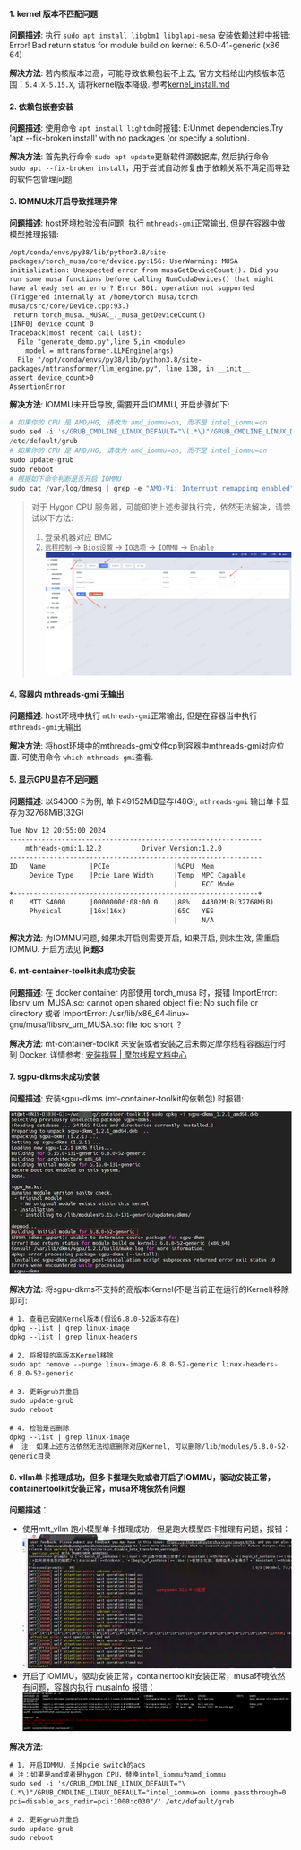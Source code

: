 #### 1. kernel 版本不匹配问题

**问题描述**: 执行 `sudo apt install libgbm1 libglapi-mesa`  安装依赖过程中报错: Error! Bad return status for module build on kernel: 6.5.0-41-generic (x86 64)

**解决方法**: 若内核版本过高，可能导致依赖包装不上去, 官方文档给出内核版本范围：`5.4.X-5.15.X`, 请将kernel版本降级.  参考[kernel_install.md](../docs/other/kernel_install.md)

#### 2. 依赖包嵌套安装

**问题描述**: 使用命令 `apt install lightdm`时报错: E:Unmet dependencies.Try 'apt --fix-broken install' with no packages (or specify a solution).

**解决方法**: 首先执行命令 `sudo apt update`更新软件源数据库, 然后执行命令 `sudo apt --fix-broken install`，用于尝试自动修复由于依赖关系不满足而导致的软件包管理问题

#### 3. IOMMU未开启导致推理异常

**问题描述**: host环境检验没有问题, 执行 `mthreads-gmi`正常输出, 但是在容器中做模型推理报错:

```shell
/opt/conda/envs/py38/lib/python3.8/site-packages/torch_musa/core/device.py:156: UserWarning: MUSA initialization: Unexpected error from musaGetDeviceCount(). Did you run some musa functions before calling NumCudaDevices() that might have already set an error? Error 801: operation not supported (Triggered internally at /home/torch musa/torch musa/csrc/core/Device.cpp:93.)
 return torch_musa._MUSAC_._musa_getDeviceCount()
[INF0] device count 0
Traceback(most recent call last):
  File "generate_demo.py",line 5,in <module>
  	model = mttransformer.LLMEngine(args)
  File "/opt/conda/envs/py38/lib/python3.8/site-packages/mttransformer/llm_engine.py", line 138, in __init__
assert device_count>0
AssertionError
```

**解决方法**: IOMMU未开启导致, 需要开启IOMMU, 开启步骤如下:

```python
# 如果你的 CPU 是 AMD/HG, 请改为 amd_iommu=on, 而不是 intel_iommu=on
sudo sed -i 's/GRUB_CMDLINE_LINUX_DEFAULT="\(.*\)"/GRUB_CMDLINE_LINUX_DEFAULT="intel_iommu=on iommu.passthrough=0"/'
/etc/default/grub
# 如果你的 CPU 是 AMD/HG, 请改为 amd_iommu=on, 而不是 intel_iommu=on
sudo update-grub
sudo reboot
# 根据如下命令判断是否开启 IOMMU
sudo cat /var/log/dmesg | grep -e "AMD-Vi: Interrupt remapping enabled" -e "IOMMU enabled"
```
> 对于 Hygon CPU 服务器，可能即使上述步骤执行完，依然无法解决，请尝试以下方法:  
> 1. 登录机器对应 BMC  
> 2. `远程控制` -> `Bios设置` ->  `IO选项` -> `IOMMU` -> `Enable`  
> ![Hygon_BMC_IOMMU](../docs/images/FAQ_ENV_t3.png)  

#### 4. 容器内 mthreads-gmi 无输出

**问题描述**: host环境中执行 `mthreads-gmi`正常输出, 但是在容器当中执行 `mthreads-gmi`无输出

**解决方法**: 将host环境中的mthreads-gmi文件cp到容器中mthreads-gmi对应位置. 可使用命令 `which mthreads-gmi`查看.

#### 5. 显示GPU显存不足问题

**问题描述**: 以S4000卡为例, 单卡49152MiB显存(48G), `mthreads-gmi` 输出单卡显存为32768MiB(32G)

```shell
Tue Nov 12 20:55:00 2024
---------------------------------------------------------------
    mthreads-gmi:1.12.2          Driver Version:1.2.0
---------------------------------------------------------------
ID   Name           |PCIe                |%GPU  Mem
     Device Type    |Pcie Lane Width     |Temp  MPC Capable
                                         |      ECC Mode
+-------------------------------------------------------------+
0    MTT S4000      |00000000:08:00.0    |88%   44302MiB(32768MiB)
     Physical       |16x(16x)            |65C   YES
                                         |      N/A
```

**解决方法**: 为IOMMU问题, 如果未开启则需要开启, 如果开启, 则未生效, 需重启IOMMU. 开启方法见 **问题3**

#### 6. mt-container-toolkit未成功安装

**问题描述**: 在 docker container 内部使用 torch_musa 时，报错 ImportError: libsrv_um_MUSA.so: cannot open shared object file: No such file or directory 或者 ImportError: /usr/lib/x86_64-linux-gnu/musa/libsrv_um_MUSA.so: file too short ？

**解决方法**: mt-container-toolkit 未安装或者安装之后未绑定摩尔线程容器运行时到 Docker. 详情参考: [安装指导 | 摩尔线程文档中心](https://docs.mthreads.com/cloud-native/cloud-native-doc-online/install_guide)

#### 7. sgpu-dkms未成功安装

**问题描述**: 安装sgpu-dkms (mt-container-toolkit的依赖包) 时报错:

![FAQ_sgpu-dkms](../docs/images/FAQ_sgpu-dkms.png)

**解决方法**: 将sgpu-dkms不支持的高版本Kernel(不是当前正在运行的Kernel)移除即可:

```shell
# 1. 查看已安装Kernel版本(假设6.8.0-52版本存在)
dpkg --list | grep linux-image
dpkg --list | grep linux-headers

# 2. 将报错的高版本Kernel移除
sudo apt remove --purge linux-image-6.8.0-52-generic linux-headers-6.8.0-52-generic

# 3. 更新grub并重启
sudo update-grub
sudo reboot

# 4. 检验是否删除
dpkg --list | grep linux-image
#  注: 如果上述方法依然无法彻底删除对应Kernel, 可以删除/lib/modules/6.8.0-52-generic目录
```

#### 8. vllm单卡推理成功，但多卡推理失败或者开启了IOMMU，驱动安装正常，containertoolkit安装正常，musa环境依然有问题

**问题描述**：

- 使用mtt_vllm 跑小模型单卡推理成功，但是跑大模型四卡推理有问题，报错：
  ![FAQ_vllm](../docs/images/FAQ_ENV_t8.jpg)
- 开启了IOMMU，驱动安装正常，containertoolkit安装正常，musa环境依然有问题，容器内执行 musaInfo 报错：
  ![FAQ_vllm](../docs/images/FAQ_ENV_t8_2.png)

**解决方法**:

```shell
# 1. 开启IOMMU，关掉pcie switch的acs
# 注：如果是amd或者是hygon CPU，替换intel_iommu为amd_iommu
sudo sed -i 's/GRUB_CMDLINE_LINUX_DEFAULT="\(.*\)"/GRUB_CMDLINE_LINUX_DEFAULT="intel_iommu=on iommu.passthrough=0 pci=disable_acs_redir=pci:1000:c030"/' /etc/default/grub

# 2. 更新grub并重启
sudo update-grub
sudo reboot
```

